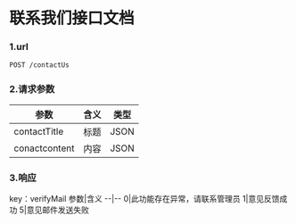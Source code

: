 # 联系我们接口文档

### 1.url

    POST /contactUs
    
### 2.请求参数

参数|含义|类型
--|--|--
contactTitle|标题|JSON
conactcontent|内容|JSON

### 3.响应
key：verifyMail
参数|含义
--|--
0|此功能存在异常，请联系管理员
1|意见反馈成功
5|意见邮件发送失败
